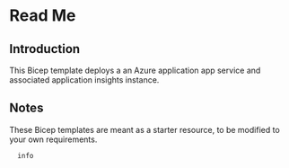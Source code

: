 # Read Me

## Introduction

This Bicep template deploys a an Azure application app service and associated application insights instance.


## Notes

These Bicep templates are meant as a starter resource, to be modified to your own requirements.

```mermaid
  info
```
